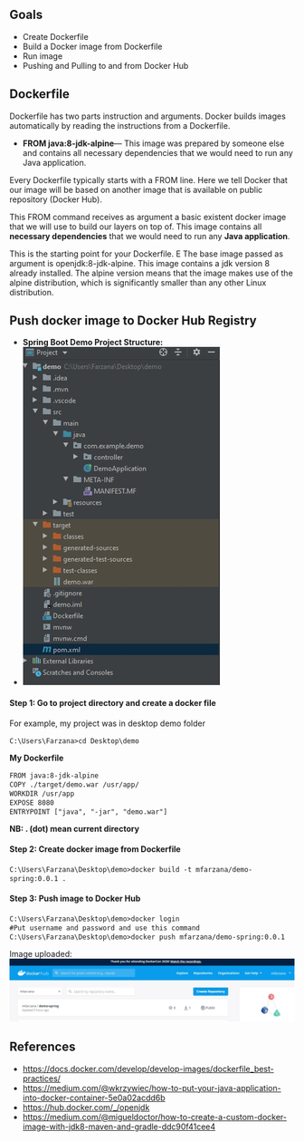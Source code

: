 ## Goals
- Create Dockerfile 
- Build a Docker image from Dockerfile
- Run image
- Pushing and Pulling to and from Docker Hub

## Dockerfile
Dockerfile has two parts instruction and arguments. Docker builds images automatically by reading the instructions from a Dockerfile. 
- **FROM java:8-jdk-alpine**— This image was prepared by someone else and contains all necessary dependencies that we would need to run any Java application.

Every Dockerfile typically starts with a FROM line. Here we tell Docker that our image will be based on another image that is available on public repository (Docker Hub). 

This FROM command receives as argument a basic existent docker image that we will use to build our layers on top of. This image  contains all **necessary dependencies** that we would need to run any **Java application**.


This is the starting point for your Dockerfile. E  The base image passed as argument is openjdk:8-jdk-alpine. This image contains a jdk version 8 already installed. The alpine version means that the image makes use of the alpine distribution, which is significantly smaller than any other Linux distribution.

## Push docker image to Docker Hub Registry
- **Spring Boot Demo Project Structure:**
- ![enter image description here](https://github.com/Mfarzana/docker-learning/blob/master/images/demo-project-structure.jpg)
#### Step 1: Go to project directory and create a docker file 
 For example, my project was in desktop demo folder
  ```
  C:\Users\Farzana>cd Desktop\demo
  ```
  **My  Dockerfile** 
	
	FROM java:8-jdk-alpine
	COPY ./target/demo.war /usr/app/
	WORKDIR /usr/app
	EXPOSE 8080
	ENTRYPOINT ["java", "-jar", "demo.war"]
	
 **NB:  . (dot) mean current directory** 
####  Step 2: Create docker image from Dockerfile
 ```
 C:\Users\Farzana\Desktop\demo>docker build -t mfarzana/demo-spring:0.0.1 . 
 ```

#### Step 3: Push image to Docker Hub
```
C:\Users\Farzana\Desktop\demo>docker login 
#Put username and password and use this command
C:\Users\Farzana\Desktop\demo>docker push mfarzana/demo-spring:0.0.1
 ```
 Image  uploaded: ![](https://github.com/Mfarzana/docker-learning/blob/master/images/demo-spring-dockerhub.jpg)
  




## References
- https://docs.docker.com/develop/develop-images/dockerfile_best-practices/
- https://medium.com/@wkrzywiec/how-to-put-your-java-application-into-docker-container-5e0a02acdd6b
- https://hub.docker.com/_/openjdk
- https://medium.com/@migueldoctor/how-to-create-a-custom-docker-image-with-jdk8-maven-and-gradle-ddc90f41cee4

<!--stackedit_data:
eyJoaXN0b3J5IjpbNzMxNzcwMTIzLDEyMjQ3MjkyNzIsLTExNj
I0NTA2MDgsLTIxMjc0NjAzNjAsMTcxOTM2MzU4NCwxNDMxOTY3
ODIsOTA0MzgyMDc1LC01ODI5MTYyODYsMTM3NzIzMjM4MCwxNz
AwODU5NzkzLC0xNjIwMDEyNDQ0LDYyMDcyOTkwNiwxMzUxMTYy
Nzg5LDEwMzIxMTI3NTMsLTExMDMwNzQ2NzcsLTc3MTcwNDM4OC
wtMjA5NjMyMjgzNiwxMzczMTAwNjU2LC0yMTE0MTQ3NzAyLDgx
MjY4NzM5Nl19
-->